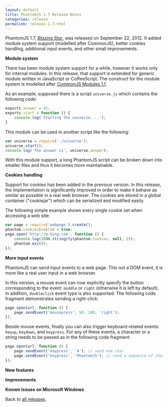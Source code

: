 ```yaml
---
layout: default
title: PhantomJS 1.7 Release Notes
categories: release
permalink: release-1.7.html
---
```


PhantomJS 1.7, _[Blazing Star](release-names.html)_, was released on September 22, 2012. It added module system support (modelled after CommonJS), better cookies handling, additional input events, and other small improvements.

**Module system**

There has been module system support for a while, however it works only for internal modules. In this release, that support is extended for generic module written in JavaScript or CoffeeScript. The construct for the module system is modelled after [CommonJS Modules 1.1](http://wiki.commonjs.org/wiki/Modules/1.1.1).

As an example, supposed there is a script `universe.js` which contains the following code:

```javascript
exports.answer = 42;
exports.start = function () {
    console.log('Starting the universe....');
}
```

This module can be used in another script like the following:

```javascript
var universe = require('./universe');
universe.start();
console.log('The answer is', universe.answer);
```

With this module support, a long PhantomJS script can be broken down into smaller files and thus it becomes more maintainable.

**Cookies handling**

Support for cookies has been added in the previous version. In this release, the implementation is significantly improved in order to make it behave as similar as possible in a real web browser. The cookies are stored in a global container ("cookiejar") which can be serialized and modified easily.

The following simple example shows every single cookie set when accessing a web site:

```javascript
var page = require('webpage').create();
phantom.cookiesEnabled = true;
page.open('http://m.bing.com', function () {
    console.log(JSON.stringify(phantom.cookies, null, 2));
    phantom.exit();
});
```

**More input events**

PhantomJS can send input events to a web page. This not a DOM event, it is more like a real user input in a web browser.

In this version, a mouse event can now explicitly specify the button corresponding to the event: `middle` or `right` (otherwise it is left by default). In addition, `doubleclick` event type is also supported. The following code fragment demonstrates sending a right-click:

```javascript
page.open(url, function () {
    page.sendEvent('mousepress', 50, 100, 'right');
});
```

Beside mouse events, finally you can also trigger keyboard-related events: `keyup`, `keydown`, and `keypress`. For any of these events, a character or a string needs to be passed as in the following code fragment:

```javascript
page.open(url, function () {
    page.sendEvent('keypress', 'A'); // send one char
    page.sendEvent('keypress', 'PhantomJS'); // send a sequence of characters
});
```

**New features**

**Improvements**

**Known Issues on Microsoft Windows**

Back to [all releases](releases.html).
